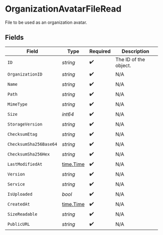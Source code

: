# OrganizationAvatarFileRead

File to be used as an organization avatar.


## Fields

| Field                                     | Type                                      | Required                                  | Description                               |
| ----------------------------------------- | ----------------------------------------- | ----------------------------------------- | ----------------------------------------- |
| `ID`                                      | *string*                                  | :heavy_check_mark:                        | The ID of the object.                     |
| `OrganizationID`                          | *string*                                  | :heavy_check_mark:                        | N/A                                       |
| `Name`                                    | *string*                                  | :heavy_check_mark:                        | N/A                                       |
| `Path`                                    | *string*                                  | :heavy_check_mark:                        | N/A                                       |
| `MimeType`                                | *string*                                  | :heavy_check_mark:                        | N/A                                       |
| `Size`                                    | *int64*                                   | :heavy_check_mark:                        | N/A                                       |
| `StorageVersion`                          | *string*                                  | :heavy_check_mark:                        | N/A                                       |
| `ChecksumEtag`                            | *string*                                  | :heavy_check_mark:                        | N/A                                       |
| `ChecksumSha256Base64`                    | *string*                                  | :heavy_check_mark:                        | N/A                                       |
| `ChecksumSha256Hex`                       | *string*                                  | :heavy_check_mark:                        | N/A                                       |
| `LastModifiedAt`                          | [time.Time](https://pkg.go.dev/time#Time) | :heavy_check_mark:                        | N/A                                       |
| `Version`                                 | *string*                                  | :heavy_check_mark:                        | N/A                                       |
| `Service`                                 | *string*                                  | :heavy_check_mark:                        | N/A                                       |
| `IsUploaded`                              | *bool*                                    | :heavy_check_mark:                        | N/A                                       |
| `CreatedAt`                               | [time.Time](https://pkg.go.dev/time#Time) | :heavy_check_mark:                        | N/A                                       |
| `SizeReadable`                            | *string*                                  | :heavy_check_mark:                        | N/A                                       |
| `PublicURL`                               | *string*                                  | :heavy_check_mark:                        | N/A                                       |